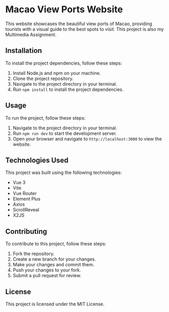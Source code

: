 # Macao View Ports Website

This website showcases the beautiful view ports of Macao, providing tourists with a visual guide to the best spots to visit. This project is also my Multimedia Assignment.

## Installation

To install the project dependencies, follow these steps:

1. Install Node.js and npm on your machine.
2. Clone the project repository.
3. Navigate to the project directory in your terminal.
4. Run `npm install` to install the project dependencies.

## Usage

To run the project, follow these steps:

1. Navigate to the project directory in your terminal.
2. Run `npm run dev` to start the development server.
3. Open your browser and navigate to `http://localhost:3000` to view the website.

## Technologies Used

This project was built using the following technologies:

- Vue 3
- Vite
- Vue Router
- Element Plus
- Axios
- ScrollReveal
- X2JS

## Contributing

To contribute to this project, follow these steps:

1. Fork the repository.
2. Create a new branch for your changes.
3. Make your changes and commit them.
4. Push your changes to your fork.
5. Submit a pull request for review.

## License

This project is licensed under the MIT License.